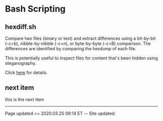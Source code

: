 # Bash Scripting

## hexdiff.sh

Compare two files (binary or text) and extract differences using a bit-by-bit (-c=b), nibble-by-nibble (-c=n), or byte-by-byte (-c=B) comparison. The differences are identified by comparing the hexdump of each file.

This is potentially useful to inspect files for content that's been hidden using steganography.

Click [here](/pages/scripting_and_programming/hexdiff.md) for details.

## next item

this is the next item

<hr class="tight"><p class="timestamp">Page updated >= 2020.03.25 09:14 ET -- Site updated: <span id="timestamp"></span></p>
<script type='text/javascript'>document.getElementById("timestamp").innerHTML = Date(document.lastModified);</script>
